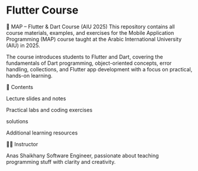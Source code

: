# Flutter Course
📘 MAP – Flutter &amp; Dart Course (AIU 2025)
This repository contains all course materials, examples, and exercises for the Mobile Application Programming (MAP) course taught at the Arabic International University (AIU) in 2025.

The course introduces students to Flutter and Dart, covering the fundamentals of Dart programming, object-oriented concepts, error handling, collections, and Flutter app development with a focus on practical, hands-on learning.

📂 Contents

Lecture slides and notes

Practical labs and coding exercises

solutions

Additional learning resources

👨‍🏫 Instructor

Anas Shaikhany
Software Engineer, passionate about teaching programming stuff with clarity and creativity.
